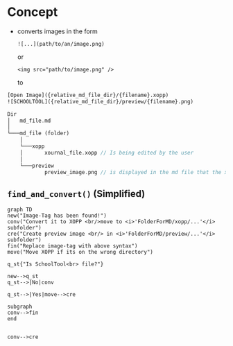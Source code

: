 # Concept

- converts images in the form

  `![...](path/to/an/image.png)`

  or

  `<img src="path/to/image.png" />`

  to

```html
[Open Image]({relative_md_file_dir}/{filename}.xopp)
![SCHOOLTOOL]({relative_md_file_dir}/preview/{filename}.png)
```


```rust
Dir
│   md_file.md 
│
└───md_file (folder)
    │
    └───xopp
    │   	xournal_file.xopp // Is being edited by the user
    │
    └───preview
            preview_image.png // is displayed in the md file that the xopp is actually visible in the MD-file
```



## `find_and_convert()` (Simplified)

```mermaid
graph TD
new("Image-Tag has been found!")
conv("Convert it to XOPP <br/>move to <i>'FolderForMD/xopp/...'</i> subfolder")
cre("Create preview image <br/> in <i>'FolderForMD/preview/...'</i> subfolder")
fin("Replace image-tag with above syntax")
move("Move XOPP if its on the wrong directory")

q_st{"Is SchoolTool<br> file?"}

new-->q_st
q_st-->|No|conv

q_st-->|Yes|move-->cre

subgraph  
conv-->fin
end


conv-->cre
```
